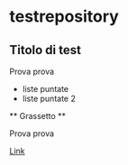 # testrepository


## Titolo di test


Prova prova


- liste puntate
- liste puntate 2


** Grassetto **

Prova prova

[Link](http://google.com)
